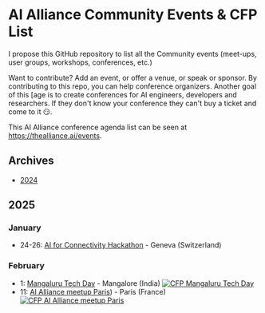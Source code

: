 # AI Alliance Community Events & CFP List

I propose this GitHub repository to list all the Community events (meet-ups, user groups, workshops, conferences, etc.) 

Want to contribute? Add an event, or offer a venue, or speak or sponsor.  By contributing to this repo, you can help conference organizers. Another goal of this [age is to create conferences for AI engineers, developers and researchers.
If they don't know your conference they can't buy a ticket and come to it 😏.

This AI Alliance conference agenda list can be seen at https://thealliance.ai/events.

## Archives

* [2024](archives/2024.md)

## 2025

### January

* 24-26: [AI for Connectivity Hackathon](https://lablab.ai/event/ai-for-connectivity-hackathon) - Geneva (Switzerland)


### February

* 1: [Mangaluru Tech Day](https://hackersmang.org/techmang25) - Mangalore (India) <a href="https://sessionize.com/techmang/"><img alt="CFP Mangaluru Tech Day" src="https://img.shields.io/static/v1?label=CFP&message=until%2026-January-2025&color=red"></a>
* 11: [AI Alliance meetup Paris](https://lu.ma/vejv8xcx)) - Paris (France) <a href="https://sessionize.com/devfest-24-dakar/"><img alt="CFP AI Alliance meetup Paris" src="https://img.shields.io/static/v1?label=CFP&message=until%2022-December-2024&color=red"></a>
